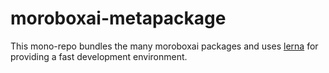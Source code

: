 # moroboxai-metapackage

This mono-repo bundles the many moroboxai packages and uses [lerna](https://github.com/lerna/lerna) for providing a fast development environment.
